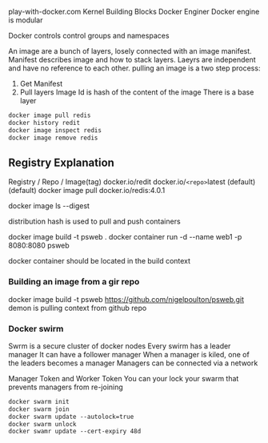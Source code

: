 
play-with-docker.com
Kernel Building Blocks
Docker Enginer
    Docker engine is modular

Docker controls control groups and namespaces

An image are a bunch of layers, losely connected with an image manifest. Manifest describes image and how to stack layers.
Laeyrs are independent and have no reference to each other. 
pulling an image is a two step process:
1. Get Manifest
2. Pull layers
Image Id is hash of the content of the image
There is a base layer

```dockerfile
docker image pull redis
docker history redit
docker image inspect redis
docker image remove redis

```
## Registry Explanation

Registry / Repo / Image(tag)
docker.io/redit
docker.io/`<repo>`latest
(default)          (default)
docker image pull docker.io/redis:4.0.1

docker image ls --digest

distribution hash is used to pull and push containers

docker image build -t psweb .
docker container run -d --name web1 -p 8080:8080 psweb

docker container should be located in the build context

### Building an image from a gir repo
docker image build -t psweb https://github.com/nigelpoulton/psweb.git
demon is pulling context from github repo

### Docker swirm
Swrm is a secure cluster of docker nodes
Every swirm has a leader manager
It can have a follower manager
When a manager is kiled, one of the leaders becomes a manager
Managers can be connected via a network

Manager Token and Worker Token 
You can your lock your swarm that prevents managers from re-joining
```dockerfile
docker swarm init
docker swarm join
docker swarm update --autolock=true
docker swarm unlock
docker swamr update --cert-expiry 48d
```





